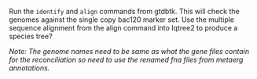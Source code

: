Run the `identify` and `align` commands from gtdbtk. This will check the genomes against the single copy bac120 marker set.
Use the multiple sequence alignment from the align command into Iqtree2 to produce a species tree? 

*Note: The genome names need to be same as what the gene files contain for the reconciliation so need to use the renamed fna files from metaerg annotations.*
